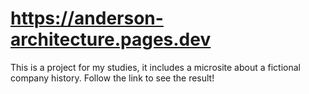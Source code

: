 # https://anderson-architecture.pages.dev
This is a project for my studies, it includes a microsite about a fictional company history.
Follow the link to see the result!
